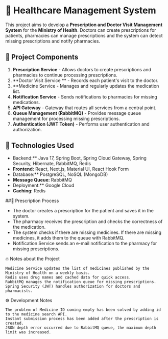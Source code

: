 # 🏥 Healthcare Management System

This project aims to develop a **Prescription and Doctor Visit Management System** for the **Ministry of Health**. Doctors can create prescriptions for patients, pharmacies can manage prescriptions and the system can detect missing prescriptions and notify pharmacies.

## 🚀 Project Components

1. **Prescription Service** - Allows doctors to create prescriptions and pharmacies to continue processing prescriptions.
2. **Doctor Visit Service ** - Records each patient's visit to the doctor.
3. **Medicine Service - Manages and regularly updates the medication list.
4. **Notification Service** - Sends notifications to pharmacies for missing medications.
5. **API Gateway** - Gateway that routes all services from a central point.
6. **Queue Management (RabbitMQ)** - Provides message queue management for processing missing prescriptions.
7. **Authentication (JWT Token)** - Performs user authentication and authorization.

## 📌 Technologies Used

- Backend:** Java 17, Spring Boot, Spring Cloud Gateway, Spring Security, Hibernate, RabbitMQ, Redis
- **Frontend:** React, Next.js, Material UI, React Hook Form
- Database:** PostgreSQL, NoSQL (MongoDB)
- **Message Queue:** RabbitMQ
- Deployment:** Google Cloud
- **Caching:** Redis

##📡 Prescription Process

- The doctor creates a prescription for the patient and saves it in the system.
- The pharmacy receives the prescription and checks the correctness of the medication.
- The system checks if there are missing medicines. If there are missing medicines, it adds them to the queue with RabbitMQ.
- Notification Service sends an e-mail notification to the pharmacy for missing prescriptions.

🔥 Notes about the Project

    Medicine Service updates the list of medicines published by the Ministry of Health on a weekly basis.
    Redis uses drug names and cached data for quick access.
    RabbitMQ manages the notification queue for missing prescriptions.
    Spring Security (JWT) handles authorization for doctors and pharmacists.

⚙️ Development Notes

    The problem of Medicine ID coming empty has been solved by adding id to the medicine search API.
    Instant submission process has been added after the prescription is created.
    JSON depth error occurred due to RabbitMQ queue, the maximum depth limit was increased.
